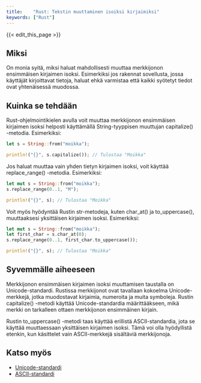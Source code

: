 ```yaml
---
title:    "Rust: Tekstin muuttaminen isoiksi kirjaimiksi"
keywords: ["Rust"]
---
```


{{< edit_this_page >}}

## Miksi

On monia syitä, miksi haluat mahdollisesti muuttaa merkkijonon ensimmäisen kirjaimen isoksi. Esimerkiksi jos rakennat sovellusta, jossa käyttäjät kirjoittavat tietoja, haluat ehkä varmistaa että kaikki syötetyt tiedot ovat yhtenäisessä muodossa.

## Kuinka se tehdään

Rust-ohjelmointikielen avulla voit muuttaa merkkijonon ensimmäisen kirjaimen isoksi helposti käyttämällä String-tyyppisen muuttujan capitalize() -metodia. Esimerkiksi:

```Rust
let s = String::from("moikka");

println!("{}", s.capitalize()); // Tulostaa "Moikka"
```

Jos haluat muuttaa vain yhden tietyn kirjaimen isoksi, voit käyttää replace_range() -metodia. Esimerkiksi:

```Rust
let mut s = String::from("moikka");
s.replace_range(0..1, "M");

println!("{}", s); // Tulostaa "Moikka"
```

Voit myös hyödyntää Rustin str-metodeja, kuten char_at() ja to_uppercase(), muuttaaksesi yksittäisen kirjaimen isoksi. Esimerkiksi:

```Rust
let mut s = String::from("moikka");
let first_char = s.char_at(0);
s.replace_range(0..1, first_char.to_uppercase());

println!("{}", s); // Tulostaa "Moikka"
```

## Syvemmälle aiheeseen

Merkkijonon ensimmäisen kirjaimen isoksi muuttamisen taustalla on Unicode-standardi. Rustissa merkkijonot ovat tavallaan kokoelma Unicode-merkkejä, jotka muodostavat kirjaimia, numeroita ja muita symboleja. Rustin capitalize() -metodi käyttää Unicode-standardia määrittääkseen, mikä merkki on tarkalleen ottaen merkkijonon ensimmäinen kirjain.

Rustin to_uppercase() -metodi taas käyttää erillistä ASCII-standardia, jota se käyttää muuttaessaan yksittäisen kirjaimen isoksi. Tämä voi olla hyödyllistä etenkin, kun käsittelet vain ASCII-merkkejä sisältäviä merkkijonoja.

## Katso myös

- [Unicode-standardi](https://unicode.org/)
- [ASCII-standardi](https://www.ascii-code.com/)